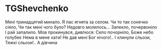 # TGShevchenko

Мені тринадцятий минало.
Я пас ягнята за селом.
Чи то так сонечко сіяло,
Чи так мені чого було?
Недовго молилось...
Запекло, почервоніло
І рай запалило.
Мов прокинувся, дивлюся:
Село почорніло,
Боже небо голубеє
Нема в мене хати!
Не дав мені Бог нічого!..
І хлинули сльози,
Тяжкі сльози!.. А дівчина

